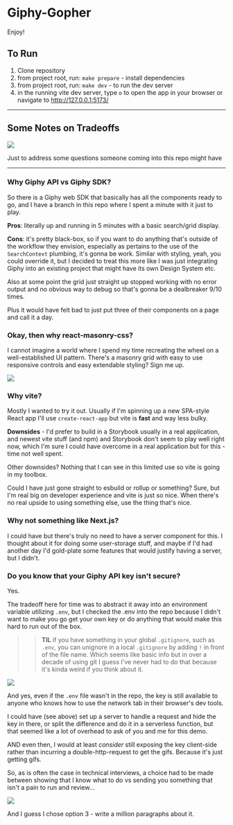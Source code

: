 # Giphy-Gopher

Enjoy!
## To Run

1. Clone repository
2. from project root, run: `make prepare` - install dependencies
3. from project root, run: `make dev` - to run the dev server
4. in the running vite dev server, type `o` to open the app in your browser or navigate to http://127.0.0.1:5173/

---

## Some Notes on Tradeoffs
![](https://media.giphy.com/media/XFuQ4InwtXBE4DDPHM/giphy.gif)

Just to address some questions someone coming into this repo might have

---

### Why Giphy API vs Giphy SDK?

So there is a Giphy web SDK that basically has all the components ready to go, and I have a branch in this repo where I spent a minute with it just to play. 

**Pros**: literally up and running in 5 minutes with a basic search/grid display.

**Cons**: it's pretty black-box, so if you want to do anything that's outside of the workflow they envision, especially as pertains to the use of the `SearchContext` plumbing, it's gonna be work. Similar with styling, yeah, you could override it, but I decided to treat this more like I was just integrating Giphy into an existing project that might have its own Design System etc.

Also at some point the grid just straight up stopped working with no error output and no obvious way to debug so that's gonna be a dealbreaker 9/10 times.

Plus it would have felt bad to just put three of their components on a page and call it a day.

### Okay, then why react-masonry-css?

I cannot imagine a world where I spend my time recreating the wheel on a well-established UI pattern. There's a masonry grid with easy to use responsive controls and easy extendable styling? Sign me up.

![](https://media.giphy.com/media/VEsfbW0pBu145PPhOi/giphy.gif)

### Why vite?

Mostly I wanted to try it out. Usually if I'm spinning up a new SPA-style React app I'll use `create-react-app` but vite is __fast__ and way less bulky.

**Downsides** - I'd prefer to build in a Storybook usually in a real application, and newest vite stuff (and npm) and Storybook don't seem to play well right now, which I'm sure I could have overcome in a real application but for this - time not well spent.

Other downsides? Nothing that I can see in this limited use so vite is going in my toolbox.

Could I have just gone straight to esbuild or rollup or something? Sure, but I'm real big on developer experience and vite is just so nice. When there's no real upside to using something else, use the thing that's nice.

### Why not something like Next.js?

I could have but there's truly no need to have a server component for this. I thought about it for doing some user-storage stuff, and maybe if I'd had another day I'd gold-plate some features that would justify having a server, but I didn't.

### Do you know that your Giphy API key isn't secure?

Yes.

The tradeoff here for time was to abstract it away into an environment variable utilizing `.env`, but I checked the .env into the repo because I didn't want to make you go get your own key or do anything that would make this hard to run out of the box.

>>**TIL** if you have something in your global `.gitignore`, such as `.env`, you can unignore in a local `.gitignore` by adding `!` in front of the file name. Which seems like basic info but in over a decade of using git I guess I've never had to do that because it's kinda weird if you think about it.

![](https://media.giphy.com/media/U23WekMlGy6cImpMim/giphy.gif)

And yes, even if the `.env` file wasn't in the repo, the key is still available to anyone who knows how to use the network tab in their browser's dev tools.

I could have (see above) set up a server to handle a request and hide the key in there, or split the difference and do it in a serverless function, but that seemed like a lot of overhead to ask of you and me for this demo. 

AND even then, I would at least *consider* still exposing the key client-side rather than incurring a double-http-request to get the gifs. Because it's just getting gifs.

So, as is often the case in technical interviews, a choice had to be made between showing that I know what to do vs sending you something that isn't a pain to run and review...

![](https://media.giphy.com/media/KdBxqRPqBii9UpNzGw/giphy.gif)

And I guess I chose option 3 - write a million paragraphs about it.
